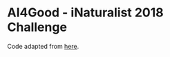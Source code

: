 
# AI4Good - iNaturalist 2018 Challenge 
Code adapted from [here](https://github.com/macaodha/inat_comp_2018).

